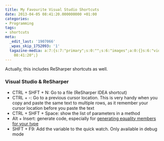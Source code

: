 ```yaml
---
title: My Favourite Visual Studio Shortcuts
date: 2013-04-05 08:41:20.000000000 +01:00
categories:
- Programming
tags:
- shortcuts
meta:
  _edit_last: '1907066'
  _wpas_skip_1752093: '1'
  tagazine-media: a:7:{s:7:"primary";s:0:"";s:6:"images";a:0:{}s:6:"videos";a:0:{}s:11:"image_count";i:0;s:6:"author";s:7:"1907066";s:7:"blog_id";s:7:"1833431";s:9:"mod_stamp";s:19:"2013-04-05
    08:41:20";}
---
```

<p>Actually, this includes ReSharper shortcuts as well.</p>
<h3>Visual Studio &amp; ReSharper</h3>
<ul>
<li>CTRL + SHFT + N: Go to a file (ReSharper IDEA shortcut)</li>
<li>CTRL + -: Go to a previous cursor location. This is very handy when you copy and paste the same text to multiple rows, as it remember your cursor location before you paste the text</li>
<li>CTRL + SHFT + Space: show the list of parameters in a method</li>
<li>Alt + Insert: generate code, especially for <a href="http://www.jetbrains.com/resharper/webhelp/Code_Generation__Equality_Members.html">generating equality members for your type</a></li>
<li>SHFT + F9: Add the variable to the quick watch. Only available in debug mode</li>
</ul>
